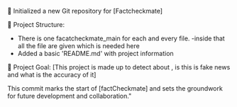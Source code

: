 🚀 Initialized a new Git repository for [Factcheckmate]

📁 Project Structure:
- There is one facatcheckmate_main for each and every file.
-inside that all the file are given which is needed here
- Added a basic 'README.md' with project information

🎯 Project Goal:
[This project is made up to detect about , is this is fake news  and what is the accuracy of it]

This commit marks the start of [factCheckmate] and sets the groundwork for future development and collaboration."

